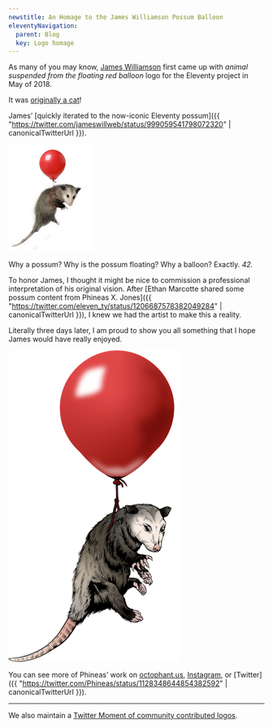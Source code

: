 ```yaml
---
newstitle: An Homage to the James Williamson Possum Balloon
eleventyNavigation:
  parent: Blog
  key: Logo homage
---
```


As many of you may know, [James Williamson](/blog/james-williamson/) first came up with _animal suspended from the floating red balloon_ logo for the Eleventy project in May of 2018.

It was [originally a cat](https://web.archive.org/web/20200307013845/https://twitter.com/jameswillweb/status/999052022497316865)!

James’ [quickly iterated to the now-iconic Eleventy possum]({{ "https://twitter.com/jameswillweb/status/999059541798072320" | canonicalTwitterUrl }}).

<img src="/img/possum.jpg" alt="James Williamson’s classic Eleventy possum" style="max-width: 12em">

Why a possum? Why is the possum floating? Why a balloon? Exactly. _42._

To honor James, I thought it might be nice to commission a professional interpretation of his original vision. After [Ethan Marcotte shared some possum content from Phineas X. Jones]({{ "https://twitter.com/eleven_ty/status/1206687578382049284" | canonicalTwitterUrl }}), I knew we had the artist to make this a reality.

Literally three days later, I am proud to show you all something that I hope James would have really enjoyed.

<img src="/img/possum-balloon-original.png" alt="James Williamson’s vision reimagined by Phineas X. Jones.">

You can see more of Phineas’ work on [octophant.us](http://octophant.us/), [Instagram](https://www.instagram.com/pxj_work/), or [Twitter]({{ "https://twitter.com/Phineas/status/1128348644854382592" | canonicalTwitterUrl }}).

---

We also maintain a [Twitter Moment of community contributed logos](https://twitter.com/i/events/1202470199179563008).
